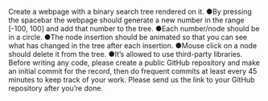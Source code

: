 Create a webpage with a binary search tree rendered on it. 
●By pressing the spacebar the webpage should generate a new number in the range [-100, 100] and add that number to the tree. 
●Each number/node should be in a circle. 
●The node insertion should be animated so that you can see what has changed in the tree after each insertion. 
●Mouse click on a node should delete it from the tree. 
●It’s allowed to use third-party libraries.
 Before writing any code, please create a public GitHub repository and make an initial commit for the record, then do frequent commits at least every 45 minutes to keep track of your work.
 Please send us the link to your GitHub repository after you’re done.


